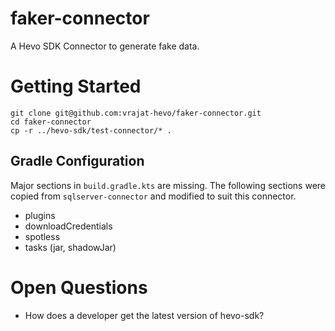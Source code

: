 # faker-connector
A Hevo SDK Connector to generate fake data.

# Getting Started

```declarative
git clone git@github.com:vrajat-hevo/faker-connector.git
cd faker-connector
cp -r ../hevo-sdk/test-connector/* .
```

## Gradle Configuration

Major sections in `build.gradle.kts` are missing. The following sections were copied from `sqlserver-connector` and modified to suit this connector.

- plugins
- downloadCredentials
- spotless
- tasks (jar, shadowJar)

# Open Questions
- How does a developer get the latest version of hevo-sdk?
